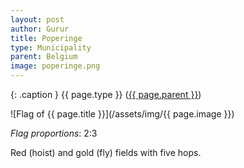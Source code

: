 ```yaml
---
layout: post
author: Gurur
title: Poperinge
type: Municipality
parent: Belgium
image: poperinge.png
---
```

{: .caption }
{{ page.type }} ([{{ page.parent }}](/2019/03/14/belgium.html))

![Flag of {{ page.title }}](/assets/img/{{ page.image }})

*Flag proportions*: 2:3

Red (hoist) and gold (fly) fields with five hops.